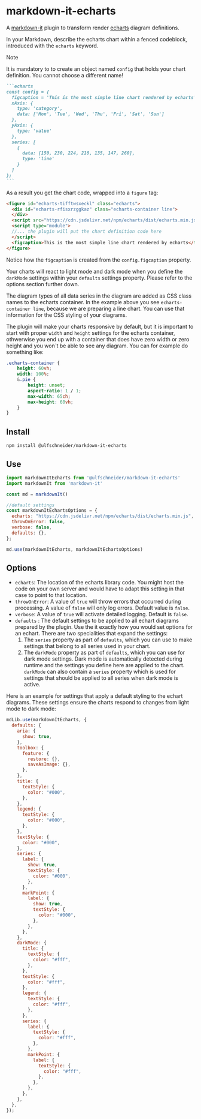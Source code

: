 # markdown-it-echarts

A [markdown-it](https://github.com/markdown-it/markdown-it) plugin to transform render [echarts](https://echarts.apache.org/) diagram definitions.

In your Markdown, describe the echarts chart within a fenced codeblock, introduced with the `echarts` keyword.

> [!NOTE]
> It is mandatory to to create an object named `config` that holds your chart definition.
> You cannot choose a different name!

~~~markdown
```echarts
const config = {
  figcaption = 'This is the most simple line chart rendered by echarts',
  xAxis: {
    type: 'category',
    data: ['Mon', 'Tue', 'Wed', 'Thu', 'Fri', 'Sat', 'Sun']
  },
  yAxis: {
    type: 'value'
  },
  series: [
    {
      data: [150, 230, 224, 218, 135, 147, 260],
      type: 'line'
    }
  ]
};
```
~~~

As a result you get the chart code, wrapped into a `figure` tag:

```html
<figure id="echarts-tifftwsxeckl" class="echarts">
  <div id="echarts-rfisxrzggkaz" class="echarts-container line">
  </div>
  <script src="https://cdn.jsdelivr.net/npm/echarts/dist/echarts.min.js"></script>
  <script type="module">
  //... the plugin will put the chart definition code here
  </script>
  <figcaption>This is the most simple line chart rendered by echarts</figcaption>
</figure>
```

Notice how the `figcaption` is created from the `config.figcaption` property.

Your charts will react to light mode and dark mode when you define the `darkMode` settings within your `defaults` settings property. Please refer to the options section further down.

The diagram types of all data series in the diagram are added as CSS class names to the echarts container. In the example above you see `echarts-container line`, because we are preparing a line chart. You can use that information for the CSS styling of your diagrams.

The plugin will make your charts responsive by default, but it is important to start with proper `width` and `height` settings for the echarts container, othwerwise you end up with a container that does have zero width or zero height and you won´t be able to see any diagram. You can for example do something like:

```css
.echarts-container {
    height: 60vh;
    width: 100%;
    &.pie {
        height: unset;
        aspect-ratio: 1 / 1;
        max-width: 65ch;
        max-height: 60vh;
    }
}
```

## Install

`npm install @ulfschneider/markdown-it-echarts`

## Use

```js
import markdownItEcharts from '@ulfschneider/markdown-it-echarts'
import markdownIt from 'markdown-it'

const md = markdownIt()

//default settings
const markdownItEchartsOptions = {
  echarts: "https://cdn.jsdelivr.net/npm/echarts/dist/echarts.min.js",
  throwOnError: false,
  verbose: false,
  defaults: {},
};

md.use(markdownItEcharts, markdownItEchartsOptions)
```

## Options

- `echarts`: The location of the echarts library code. You might host the code on your own server and would have to adapt this setting in that case to point to that location.
- `throwOnError`: A value of `true` will throw errors that occurred during processing. A value of `false` will only log errors. Default value is `false`.
- `verbose`: A value of `true` will activate detailed logging. Default is `false`.
- `defaults` : The default settings to be applied to all echart diagrams prepared by the plugin. Use the it exactly how you would set options for an echart. There are two specialities that expand the settings:
  1. The `series` property as part of `defaults`, which you can use to make settings that belong to all series used in your chart.
  2. The `darkMode` property as part of `defaults`, which you can use for dark mode settings. Dark mode is automatically detected during runtime and the settings you define here are applied to the chart. `darkMode` can also contain a `series` property which is used for settings that should be applied to all series when dark mode is active.

Here is an example for settings that apply a default styling to the echart diagrams. These settings ensure the charts respond to changes from light mode to dark mode:

```js
mdLib.use(markdownItEcharts, {
  defaults: {
    aria: {
      show: true,
    },
    toolbox: {
      feature: {
        restore: {},
        saveAsImage: {},
      },
    },
    title: {
      textStyle: {
        color: "#000",
      },
    },
    legend: {
      textStyle: {
        color: "#000",
      },
    },
    textStyle: {
      color: "#000",
    },
    series: {
      label: {
        show: true,
        textStyle: {
          color: "#000",
        },
      },
      markPoint: {
        label: {
          show: true,
          textStyle: {
            color: "#000",
          },
        },
      },
    },
    darkMode: {
      title: {
        textStyle: {
          color: "#fff",
        },
      },
      textStyle: {
        color: "#fff",
      },
      legend: {
        textStyle: {
          color: "#fff",
        },
      },
      series: {
        label: {
          textStyle: {
            color: "#fff",
          },
        },
        markPoint: {
          label: {
            textStyle: {
              color: "#fff",
            },
          },
        },
      },
    },
  },
});
```
